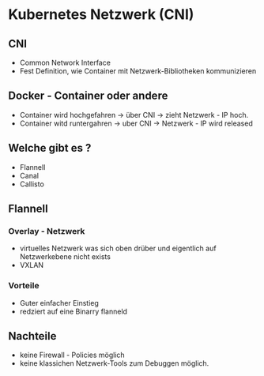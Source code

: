 # Kubernetes Netzwerk (CNI) 

## CNI 

  * Common Network Interface
  * Fest Definition, wie Container mit Netzwerk-Bibliotheken kommunizieren

## Docker - Container oder andere 

  * Container wird hochgefahren -> über CNI -> zieht Netzwerk - IP  hoch. 
  * Container witd runtergahren -> uber CNI -> Netzwerk - IP wird released 

## Welche gibt es ? 

  * Flannell 
  * Canal 
  * Callisto 
  
## Flannell

### Overlay - Netzwerk 

 * virtuelles Netzwerk was sich oben drüber und eigentlich auf Netzwerkebene nicht exists 
 * VXLAN 

### Vorteile 

 * Guter einfacher Einstieg 
 * redziert auf eine Binarry flanneld 

## Nachteile 

 * keine Firewall - Policies möglich 
 * keine klassichen Netzwerk-Tools zum Debuggen möglich. 

